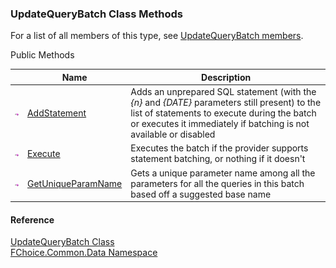 ﻿### UpdateQueryBatch Class Methods

For a list of all members of this type, see [UpdateQueryBatch members](FChoice.Common~FChoice.Common.Data.UpdateQueryBatch_members.md).

Public Methods

|   | Name | Description |
| --- | --- | --- |
| ![Public Method](dotnetimages/publicMethod.png) | [AddStatement](FChoice.Common~FChoice.Common.Data.UpdateQueryBatch~AddStatement.md) | Adds an unprepared SQL statement (with the _{n}_ and _{DATE}_ parameters still present) to the list of statements to execute during the batch or executes it immediately if batching is not available or disabled   |
| ![Public Method](dotnetimages/publicMethod.png) | [Execute](FChoice.Common~FChoice.Common.Data.UpdateQueryBatch~Execute.md) | Executes the batch if the provider supports statement batching, or nothing if it doesn't   |
| ![Public Method](dotnetimages/publicMethod.png) | [GetUniqueParamName](FChoice.Common~FChoice.Common.Data.UpdateQueryBatch~GetUniqueParamName.md) | Gets a unique parameter name among all the parameters for all the queries in this batch based off a suggested base name   |





#### Reference

[UpdateQueryBatch Class](FChoice.Common~FChoice.Common.Data.UpdateQueryBatch.md)  
[FChoice.Common.Data Namespace](FChoice.Common~FChoice.Common.Data_namespace.md)